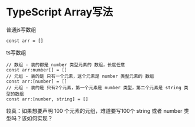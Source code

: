 # TypeScript Array写法

普通js写数组
```
const arr = []
```
ts写数组
```
// 数组 - 装的都是 number 类型元素的 数组，长度任意
const arr:number[] = []
// 元组 - 装的是 只有一个元素，这个元素是 number 类型元素的 数组
const arr:[number] = []
// 元组 - 装的是 只有2个元素，第一个元素是 number 类型，第二个元素是 string 类型的数组
const arr:[number, string] = []
```

较真：如果想要声明 100 个元素的元组，难道要写100个 string 或者 number 类型吗？该如何实现？
```

```